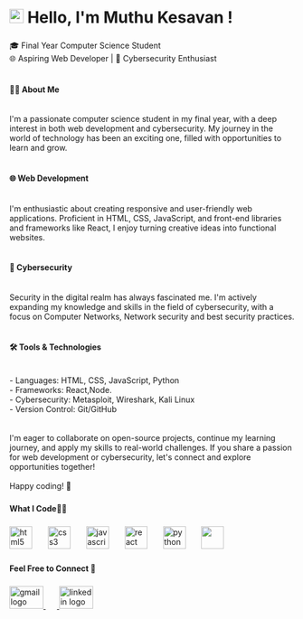 <h1 align="left"><span class="wave"><img src="https://media.giphy.com/media/hvRJCLFzcasrR4ia7z/giphy.gif" width="25px"> Hello, I'm Muthu Kesavan !</span> 

###

<p align="left">🎓 Final Year Computer Science Student<br>🌐 Aspiring Web Developer | 🔐 Cybersecurity Enthusiast<br><br><h4>👨‍💻 About Me</h4><br>I'm a passionate computer science student in my final year, with a deep interest in both web development and cybersecurity. My journey in the world of technology has been an exciting one, filled with opportunities to learn and grow.<br><br> <h4>🌐 Web Development</h4><br>I'm enthusiastic about creating responsive and user-friendly web applications. Proficient in HTML, CSS, JavaScript, and front-end libraries and frameworks like React, I enjoy turning creative ideas into functional websites. <br><br><h4>🔐 Cybersecurity</h4><br>Security in the digital realm has always fascinated me. I'm actively expanding my knowledge and skills in the field of cybersecurity, with a focus on Computer Networks, Network security and best security practices.<br><br><h4>🛠️ Tools & Technologies</h4><br>- Languages: HTML, CSS, JavaScript, Python<br>- Frameworks: React,Node.<br>- Cybersecurity: Metasploit, Wireshark, Kali Linux<br>- Version Control: Git/GitHub<br><br><h4🚀 What's Next</h4🚀><br>I'm eager to collaborate on open-source projects, continue my learning journey, and apply my skills to real-world challenges. If you share a passion for web development or cybersecurity, let's connect and explore opportunities together!<br><br>Happy coding! 🚀</p>

###

<h4 align="left">What I Code🧑‍💻 </h4>

###

<div align="left">
  <img src="https://cdn.jsdelivr.net/gh/devicons/devicon/icons/html5/html5-original.svg" height="40" alt="html5 logo"  />
  <img width="20" />
  <img src="https://cdn.jsdelivr.net/gh/devicons/devicon/icons/css3/css3-original.svg" height="40" alt="css3 logo"  />
  <img width="20" />
  <img src="https://cdn.jsdelivr.net/gh/devicons/devicon/icons/javascript/javascript-original.svg" height="40" alt="javascript logo"  />
  <img width="20" />
  <img src="https://cdn.jsdelivr.net/gh/devicons/devicon/icons/react/react-original.svg" height="40" alt="react logo"  />
  <img width="20" />
  <img src="https://cdn.jsdelivr.net/gh/devicons/devicon/icons/python/python-original.svg" height="40" alt="python logo"  />
  <img width="20" />
  <img src="https://user-images.githubusercontent.com/25181517/183568594-85e280a7-0d7e-4d1a-9028-c8c2209e073c.png" height="40 alt="node logo" />
  <img width="20" />
</div>

###

<h4 align="left">Feel Free to Connect 🔗</h4>

###

<div align="left">
  <a href="mailto:muthukesavan6044@gmail.com" target="_blank">
    <img src="https://raw.githubusercontent.com/maurodesouza/profile-readme-generator/master/src/assets/icons/social/gmail/default.svg" width="60" height="40" alt="gmail logo"  />
    <img width="20" />
  </a>
  <a href="https://www.linkedin.com/in/muthu-kesavan-s-95425821b/" target="_blank">
    <img src="https://raw.githubusercontent.com/maurodesouza/profile-readme-generator/master/src/assets/icons/social/linkedin/default.svg" width="60" height="40" alt="linkedin logo"  />
  </a>
</div>

###
